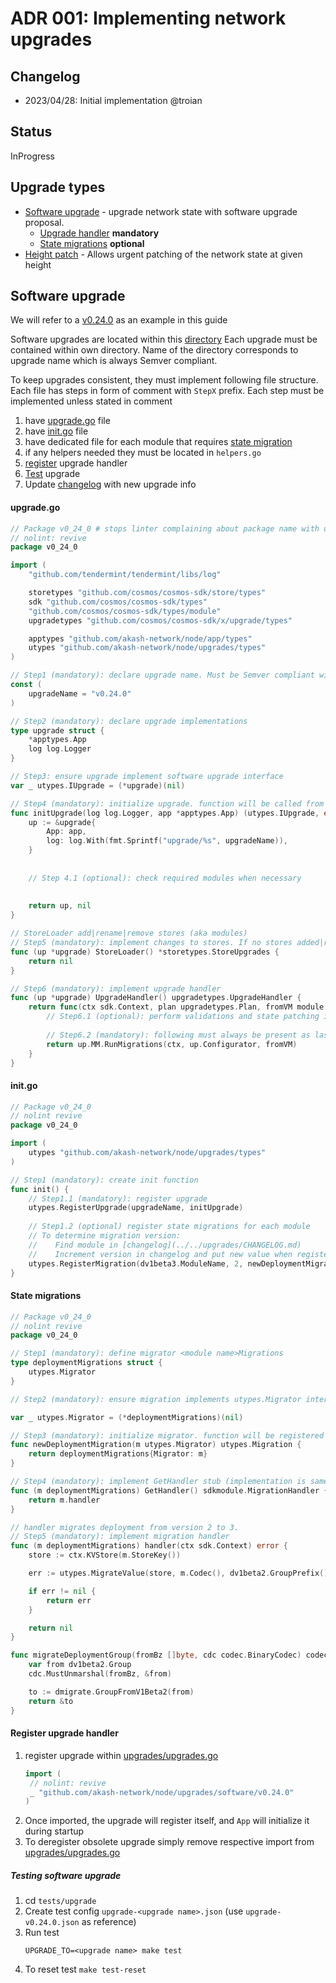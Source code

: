 # ADR 001: Implementing network upgrades

## Changelog

* 2023/04/28: Initial implementation @troian

## Status

InProgress

## Upgrade types

- [Software upgrade](#software-upgrade) - upgrade network state with software upgrade proposal.
    - [Upgrade handler](#upgrade-handler) **mandatory**
    - [State migrations](#state-migrations) **optional**
- [Height patch](#implementing-height-patch) - Allows urgent patching of the network state at given height

## Software upgrade

We will refer to a [v0.24.0](../../upgrades/software/v0.24.0) as an example in this guide

Software upgrades are located within this [directory](../../upgrades/software)
Each upgrade must be contained within own directory. Name of the directory corresponds to upgrade name which is always Semver compliant.

To keep upgrades consistent, they must implement following file structure.
Each file has steps in form of comment with `StepX` prefix. Each step must be implemented unless stated in comment
1. have [upgrade.go](#upgradego) file
2. have [init.go](#initgo) file
3. have dedicated file for each module that requires [state migration](#state-migrations)
4. if any helpers needed they must be located in `helpers.go`
5. [register](#register-upgrade-handler) upgrade handler
6. [Test](#testing-software-upgrade) upgrade
7. Update [changelog](../../upgrades/CHANGELOG.md) with new upgrade info

#### upgrade.go

```go
// Package v0_24_0 # stops linter complaining about package name with underscores
// nolint: revive
package v0_24_0

import (
	"github.com/tendermint/tendermint/libs/log"

	storetypes "github.com/cosmos/cosmos-sdk/store/types"
	sdk "github.com/cosmos/cosmos-sdk/types"
	"github.com/cosmos/cosmos-sdk/types/module"
	upgradetypes "github.com/cosmos/cosmos-sdk/x/upgrade/types"

	apptypes "github.com/akash-network/node/app/types"
	utypes "github.com/akash-network/node/upgrades/types"
)

// Step1 (mandatory): declare upgrade name. Must be Semver compliant with v prefix
const (
	upgradeName = "v0.24.0"
)

// Step2 (mandatory): declare upgrade implementations
type upgrade struct {
	*apptypes.App
	log log.Logger
}

// Step3: ensure upgrade implement software upgrade interface
var _ utypes.IUpgrade = (*upgrade)(nil)

// Step4 (mandatory): initialize upgrade. function will be called from `init.go`
func initUpgrade(log log.Logger, app *apptypes.App) (utypes.IUpgrade, error) {
	up := &upgrade{
		App: app,
		log: log.With(fmt.Sprintf("upgrade/%s", upgradeName)),
	}
	
	
	// Step 4.1 (optional): check required modules when necessary 
	
	
	return up, nil
}

// StoreLoader add|rename|remove stores (aka modules)
// Step5 (mandatory): implement changes to stores. If no stores added|renamed|removed function must return nil
func (up *upgrade) StoreLoader() *storetypes.StoreUpgrades {
	return nil
}

// Step6 (mandatory): implement upgrade handler
func (up *upgrade) UpgradeHandler() upgradetypes.UpgradeHandler {
	return func(ctx sdk.Context, plan upgradetypes.Plan, fromVM module.VersionMap) (module.VersionMap, error) {
		// Step6.1 (optional): perform validations and state patching if necessary
		
		// Step6.2 (mandatory): following must always be present as last line
		return up.MM.RunMigrations(ctx, up.Configurator, fromVM)
	}
}

```

#### init.go

```go
// Package v0_24_0
// nolint revive
package v0_24_0

import (
	utypes "github.com/akash-network/node/upgrades/types"
)

// Step1 (mandatory): create init function
func init() {
	// Step1.1 (mandatory): register upgrade
	utypes.RegisterUpgrade(upgradeName, initUpgrade)
	
	// Step1.2 (optional) register state migrations for each module
	// To determine migration version:
	//    Find module in [changelog](../../upgrades/CHANGELOG.md)
	//    Increment version in changelog and put new value when registering migration below
	utypes.RegisterMigration(dv1beta3.ModuleName, 2, newDeploymentMigration)
}

```

#### State migrations
```go
// Package v0_24_0
// nolint revive
package v0_24_0

// Step1 (mandatory): define migrator <module name>Migrations
type deploymentMigrations struct {
	utypes.Migrator
}

// Step2 (mandatory): ensure migration implements utypes.Migrator interface

var _ utypes.Migrator = (*deploymentMigrations)(nil)

// Step3 (mandatory): initialize migrator. function will be registered in init.go. Check example above
func newDeploymentMigration(m utypes.Migrator) utypes.Migration {
	return deploymentMigrations{Migrator: m}
}

// Step4 (mandatory): implement GetHandler stub (implementation is same for all migrations)
func (m deploymentMigrations) GetHandler() sdkmodule.MigrationHandler {
	return m.handler
}

// handler migrates deployment from version 2 to 3.
// Step5 (mandatory): implement migration handler
func (m deploymentMigrations) handler(ctx sdk.Context) error {
	store := ctx.KVStore(m.StoreKey())

	err := utypes.MigrateValue(store, m.Codec(), dv1beta2.GroupPrefix(), migrateDeploymentGroup)

	if err != nil {
		return err
	}

	return nil
}

func migrateDeploymentGroup(fromBz []byte, cdc codec.BinaryCodec) codec.ProtoMarshaler {
	var from dv1beta2.Group
	cdc.MustUnmarshal(fromBz, &from)

	to := dmigrate.GroupFromV1Beta2(from)
	return &to
}
```

#### Register upgrade handler

1. register upgrade within [upgrades/upgrades.go](../../upgrades/upgrades.go)
   ```go
   import (
   	// nolint: revive
   	_ "github.com/akash-network/node/upgrades/software/v0.24.0"
   )
   ```
2. Once imported, the upgrade will register itself, and `App` will initialize it during startup
3. To deregister obsolete upgrade simply remove respective import from [upgrades/upgrades.go](../upgrades/upgrades.go)

##### Testing software upgrade
1. cd `tests/upgrade`
2. Create test config `upgrade-<upgrade name>.json` (use `upgrade-v0.24.0.json` as reference)
3. Run test
   ```shell
   UPGRADE_TO=<upgrade name> make test
   ```
4. To reset test `make test-reset`
